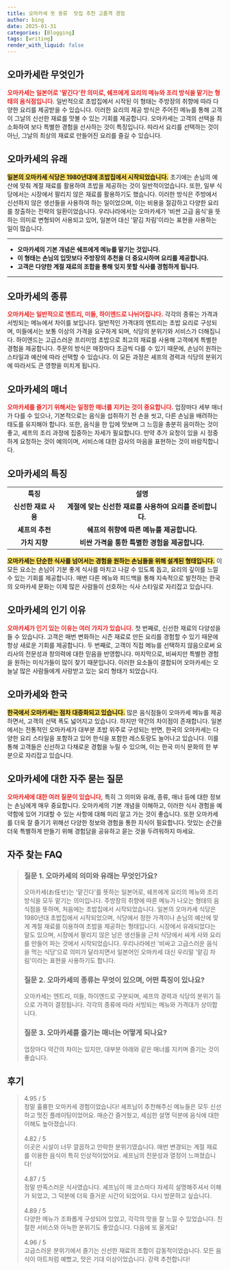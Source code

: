 ```yaml
---
title: 오마카세 뜻 종류  맛집 추천 고품격 경험
author: bing
date: 2025-01-31
categories: [Blogging]
tags: [writing]
render_with_liquid: false
---
```



<h2 id='오마카세란 무엇인가'>오마카세란 무엇인가</h2>

<p><b><span style="color: #ee2323;">오마카세는 일본어로 '맡긴다'란 의미로, 쉐프에게 요리의 메뉴와 조리 방식을 맡기는 형태의 음식점입니다.</span></b> 일반적으로 초밥집에서 시작된 이 형태는 주방장의 취향에 따라 다양한 요리를 제공받을 수 있습니다. 이러한 요리의 제공 방식은 주어진 메뉴를 통해 고객이 그날의 신선한 재료를 맛볼 수 있는 기회를 제공합니다. 오마카세는 고객의 선택을 최소화하여 보다 특별한 경험을 선사하는 것이 특징입니다. 따라서 요리를 선택하는 것이 아닌, 그날의 최상의 재료로 만들어진 요리를 즐길 수 있습니다.</p>

<h2 id='오마카세의 유래'>오마카세의 유래</h2>

<p><b><span style="background-color: #ffe066;">일본의 오마카세 식당은 1980년대에 초밥집에서 시작되었습니다.</span></b> 초기에는 손님의 예산에 맞춰 계절 재료를 활용하여 초밥을 제공하는 것이 일반적이었습니다. 또한, 일부 식당에서는 시장에서 팔리지 않은 재료를 활용하기도 했습니다. 이러한 방식은 주방에서 신선하지 않은 생선들을 사용하여 하는 일이었으며, 이는 비용을 절감하고 다양한 요리를 창출하는 전략의 일환이었습니다. 우리나라에서는 오마카세가 '비싼 고급 음식'을 뜻하는 의미로 변형되어 사용되고 있어, 일본어 대신 '맡김 차림'이라는 표현을 사용하는 일이 많습니다.</p>

<hr />

<ul>
    <li><b>오마카세의 기본 개념은 쉐프에게 메뉴를 맡기는 것입니다.</b></li>
    <li><b>이 형태는 손님의 입맛보다 주방장의 추천을 더 중요시하며 요리를 제공합니다.</b></li>
    <li><b>고객은 다양한 계절 재료의 조합을 통해 잊지 못할 식사를 경험하게 됩니다.</b></li>
</ul>

<hr />

<h2 id='오마카세의 종류'>오마카세의 종류</h2>

<p><b><span style="color: #ee2323;">오마카세는 일반적으로 엔트리, 미들, 하이엔드로 나뉘어집니다.</span></b> 각각의 종류는 가격과 서빙되는 메뉴에서 차이를 보입니다. 일반적인 가격대의 엔트리는 초밥 요리로 구성되며, 미들에서는 보통 이상의 가격을 요구하게 되며, 식당의 분위기와 서비스가 더해집니다. 하이엔드는 고급스러운 프리미엄 초밥으로 최고의 재료를 사용해 고객에게 특별한 경험을 제공합니다. 주문의 방식은 매장마다 조금씩 다를 수 있기 때문에, 손님이 원하는 스타일과 예산에 따라 선택할 수 있습니다. 이 모든 과정은 셰프의 경력과 식당의 분위기에 따라서도 큰 영향을 미치게 됩니다.</p>

<h2 id='오마카세의 매너'>오마카세의 매너</h2>

<p><b><span style="color: #ee2323;">오마카세를 즐기기 위해서는 일정한 매너를 지키는 것이 중요합니다.</span></b> 업장마다 세부 매너가 다를 수 있으나, 기본적으로는 음식을 섭취하기 전 손을 씻고, 다른 손님을 배려하는 태도를 유지해야 합니다. 또한, 음식을 한 입에 맛보며 그 느낌을 충분히 음미하는 것이 좋고, 셰프의 조리 과정에 집중하는 자세가 필요합니다. 만약 추가 요청이 있을 시 정중하게 요청하는 것이 예의이며, 서비스에 대한 감사의 마음을 표현하는 것이 바람직합니다.</p>

<h2 id='오마카세의 특징'>오마카세의 특징</h2>

<table>
    <tr>
        <td style="text-align: center; height: 17px;"><b>특징</b></td>
        <td style="text-align: center; height: 17px;"><b>설명</b></td>
    </tr>
    <tr>
        <td style="text-align: center; height: 17px;"><b>신선한 재료 사용</b></td>
        <td style="text-align: center; height: 17px;"><b>계절에 맞는 신선한 재료를 사용하여 요리를 준비합니다.</b></td>
    </tr>
    <tr>
        <td style="text-align: center; height: 17px;"><b>셰프의 추천</b></td>
        <td style="text-align: center; height: 17px;"><b>쉐프의 취향에 따른 메뉴를 제공합니다.</b></td>
    </tr>
    <tr>
        <td style="text-align: center; height: 17px;"><b>가치 지향</b></td>
        <td style="text-align: center; height: 17px;"><b>비싼 가격을 통한 특별한 경험을 제공합니다.</b></td>
    </tr>
</table>

<p><b><span style="background-color: #ffe066;">오마카세는 단순한 식사를 넘어서는 경험을 원하는 손님들을 위해 설계된 형태입니다.</span></b> 이 모든 요소는 손님이 기분 좋게 식사를 마치고 나갈 수 있도록 돕고, 요리의 깊이를 느낄 수 있는 기회를 제공합니다. 매번 다른 메뉴와 피드백을 통해 지속적으로 발전하는 한국의 오마카세 문화는 이제 많은 사람들이 선호하는 식사 스타일로 자리잡고 있습니다.</p>

<h2 id='오마카세의 인기 이유'>오마카세의 인기 이유</h2>

<p><b><span style="color: #ee2323;">오마카세가 인기 있는 이유는 여러 가지가 있습니다.</span></b> 첫 번째로, 신선한 재료의 다양성을 들 수 있습니다. 고객은 매번 변화하는 시즌 재료로 만든 요리를 경험할 수 있기 때문에 항상 새로운 기회를 제공합니다. 두 번째로, 고객이 직접 메뉴를 선택하지 않음으로써 요리사의 전문성과 창의력에 대한 믿음을 반영합니다. 마지막으로, 비싸지만 특별한 경험을 원하는 미식가들이 많이 찾기 때문입니다. 이러한 요소들이 결합되어 오마카세는 오늘날 많은 사람들에게 사랑받고 있는 요리 형태가 되었습니다.</p>

<h2 id='오마카세와 한국'>오마카세와 한국</h2>

<p><b><span style="background-color: #ffe066;">한국에서 오마카세는 점차 대중화되고 있습니다.</span></b> 많은 음식점들이 오마카세 메뉴를 제공하면서, 고객의 선택 폭도 넓어지고 있습니다. 하지만 약간의 차이점이 존재합니다. 일본에서는 전통적인 오마카세가 대부분 초밥 위주로 구성되는 반면, 한국의 오마카세는 다양한 요리 스타일을 포함하고 있어 한식을 포함한 레스토랑도 늘어나고 있습니다. 이를 통해 고객들은 신선하고 다채로운 경험을 누릴 수 있으며, 이는 한국 미식 문화의 한 부분으로 자리잡고 있습니다.</p>

<h2 id='오마카세에 대한 자주 묻는 질문'>오마카세에 대한 자주 묻는 질문</h2>

<p><b><span style="color: #ee2323;">오마카세에 대한 여러 질문이 있습니다,</span></b> 특히 그 의미와 유래, 종류, 매너 등에 대한 정보는 손님에게 매우 중요합니다. 오마카세의 기본 개념을 이해하고, 이러한 식사 경험을 예약함에 있어 기대할 수 있는 사항에 대해 미리 알고 가는 것이 좋습니다. 또한 오마카세를 더욱 잘 즐기기 위해선 다양한 정보와 경험을 통한 지식이 필요합니다. 맛있는 순간을 더욱 특별하게 만들기 위해 경험담을 공유하고 묻는 것을 두려워하지 마세요.</p>


<h2 id='자주_찾는_FAQ'>자주 찾는 FAQ</h2>
<div itemscope="" itemtype="https://schema.org/FAQPage"> 
<blockquote> 
<div itemscope="" itemprop="mainEntity" itemtype="https://schema.org/Question"> 
<h3 itemprop="name">질문 1. 오마카세의 의미와 유래는 무엇인가요?</h3> 
<div itemscope="" itemprop="acceptedAnswer" itemtype="https://schema.org/Answer"> 
<span itemprop="text"> 
<p>오마카세(お任せ)는 '맡긴다'를 뜻하는 일본어로, 쉐프에게 요리의 메뉴와 조리방식을 모두 맡기는 의미입니다. 주방장의 취향에 따른 메뉴가 나오는 형태의 음식점을 뜻하며, 처음에는 초밥집에서 시작되었습니다. 일본의 오마카세 식당은 1980년대 초밥집에서 시작되었으며, 식당에서 정한 가격이나 손님의 예산에 맞게 계절 재료를 이용하여 초밥을 제공하는 형태입니다. 시장에서 유래되었다는 말도 있으며, 시장에서 팔리지 않은 남은 생선들을 근처 식당에서 싸게 사와 요리를 만들어 파는 것에서 시작되었습니다. 우리나라에선 '비싸고 고급스러운 음식을 먹는 식당'으로 의미가 달라지면서 일본어인 오마카세 대신 우리말 '맡김 차림'이라는 표현을 사용하기도 합니다.</p> 
</span> 
</div> 
</div> 

<div itemscope="" itemprop="mainEntity" itemtype="https://schema.org/Question"> 
<h3 itemprop="name">질문 2. 오마카세의 종류는 무엇이 있으며, 어떤 특징이 있나요?</h3> 
<div itemscope="" itemprop="acceptedAnswer" itemtype="https://schema.org/Answer"> 
<span itemprop="text"> 
<p>오마카세는 엔트리, 미들, 하이엔드로 구분되며, 셰프의 경력과 식당의 분위기 등으로 가격이 결정됩니다. 각각의 종류에 따라 서빙되는 메뉴와 가격대가 상이합니다.</p> 
</span> 
</div> 
</div> 

<div itemscope="" itemprop="mainEntity" itemtype="https://schema.org/Question"> 
<h3 itemprop="name">질문 3. 오마카세를 즐기는 매너는 어떻게 되나요?</h3> 
<div itemscope="" itemprop="acceptedAnswer" itemtype="https://schema.org/Answer"> 
<span itemprop="text"> 
<p>업장마다 약간의 차이는 있지만, 대부분 아래와 같은 매너를 지키며 즐기는 것이 좋습니다.</p> 
</span> 
</div> 
</div> 
</blockquote> 
</div>
<h2 id='후기'>후기</h2>
<div itemscope itemtype="https://schema.org/Product">
  <blockquote>
  <div itemprop="review" itemscope itemtype="https://schema.org/Review">
      <div itemprop="reviewRating" itemscope itemtype="https://schema.org/Rating"> <span itemprop="ratingValue">4.95</span> / <span itemprop="bestRating">5</span> </div>
      <span itemprop="reviewBody">정말 훌륭한 오마카세 경험이었습니다! 셰프님이 추천해주신 메뉴들은 모두 신선하고 멋진 플레이팅이었어요. 매순간 즐거웠고, 세심한 설명 덕분에 음식에 대한 이해도 높아졌습니다.</span>
  </div>
  <br>
  <div itemprop="review" itemscope itemtype="https://schema.org/Review">
      <div itemprop="reviewRating" itemscope itemtype="https://schema.org/Rating"> <span itemprop="ratingValue">4.82</span> / <span itemprop="bestRating">5</span> </div>
      <span itemprop="reviewBody">이곳은 시설이 너무 깔끔하고 안락한 분위기였습니다. 매번 변경되는 계절 재료를 이용한 음식이 특히 인상적이었어요. 셰프님의 전문성과 열정이 느껴졌습니다!</span>
  </div>
  <br>
  <div itemprop="review" itemscope itemtype="https://schema.org/Review">
      <div itemprop="reviewRating" itemscope itemtype="https://schema.org/Rating"> <span itemprop="ratingValue">4.87</span> / <span itemprop="bestRating">5</span> </div>
      <span itemprop="reviewBody">정말 만족스러운 식사였습니다. 셰프님이 매 코스마다 자세히 설명해주셔서 이해가 되었고, 그 덕분에 더욱 즐거운 시간이 되었어요. 다시 방문하고 싶습니다.</span>
  </div>
  <br>
  <div itemprop="review" itemscope itemtype="https://schema.org/Review">
      <div itemprop="reviewRating" itemscope itemtype="https://schema.org/Rating"> <span itemprop="ratingValue">4.89</span> / <span itemprop="bestRating">5</span> </div>
      <span itemprop="reviewBody">다양한 메뉴가 조화롭게 구성되어 있었고, 각각의 맛을 잘 느낄 수 있었습니다. 친절한 서비스와 아늑한 분위기도 좋았습니다. 다음에 또 올게요!</span>
  </div>
  <br>
  <div itemprop="review" itemscope itemtype="https://schema.org/Review">
      <div itemprop="reviewRating" itemscope itemtype="https://schema.org/Rating"> <span itemprop="ratingValue">4.96</span> / <span itemprop="bestRating">5</span> </div>
      <span itemprop="reviewBody">고급스러운 분위기에서 즐기는 신선한 재료의 조합이 감동적이었습니다. 모든 음식이 아트처럼 예뻤고, 맛은 기대 이상이었습니다. 강력 추천합니다!</span>
  </div>
  </blockquote>
</div>
